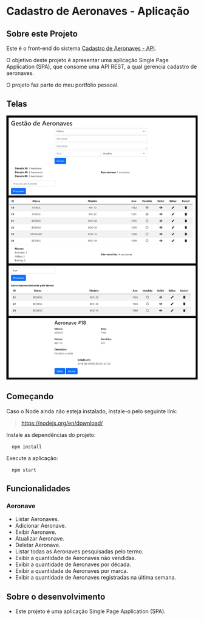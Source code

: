 # Cadastro de Aeronaves - Aplicação

## Sobre este Projeto
Este é o front-end do sistema [Cadastro de Aeronaves - API](https://github.com/filiperdt/aeronave-api).

O objetivo deste projeto é apresentar uma aplicação Single Page Application (SPA), que consome uma API REST, a qual gerencia cadastro de aeronaves.

O projeto faz parte do meu portfólio pessoal.

## Telas
![Preview-Screens](https://github.com/filiperdt/aeronave-aplicacao/blob/master/prints_aeronave.jpg)

## Começando
Caso o Node ainda não esteja instalado, instale-o pelo seguinte link:
>	https://nodejs.org/en/download/

Instale as dependências do projeto:
```
  npm install
```

Execute a aplicação:
```
  npm start
```

## Funcionalidades
### Aeronave
- Listar Aeronaves.
- Adicionar Aeronave.
- Exibir Aeronave.
- Atualizar Aeronave.
- Deletar Aeronave.
- Listar todas as Aeronaves pesquisadas pelo termo.
- Exibir a quantidade de Aeronaves não vendidas.
- Exibir a quantidade de Aeronaves por década.
- Exibir a quantidade de Aeronaves por marca.
- Exibir a quantidade de Aeronaves registradas na última semana.

## Sobre o desenvolvimento
- Este projeto é uma aplicação Single Page Application (SPA).
